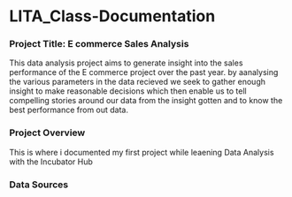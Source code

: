 # LITA_Class-Documentation

### Project Title: E commerce Sales Analysis

This data analysis project aims to generate insight into the sales performance of the E commerce project over the past year. by aanalysing the various parameters in the data recieved we seek to gather enough insight to make reasonable decisions which then enable us to tell compelling stories around our data from the insight gotten and to know the best performance from out data.

### Project Overview
This is where i documented my first project while leaening Data Analysis with the Incubator Hub

### Data Sources

